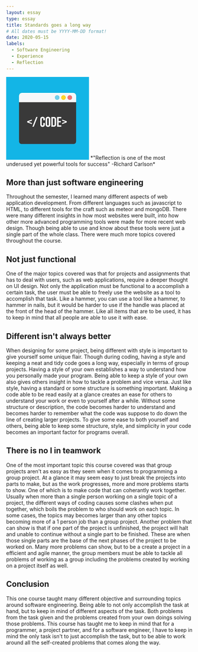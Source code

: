 ```yaml
---
layout: essay
type: essay
title: Standards goes a long way
# All dates must be YYYY-MM-DD format!
date: 2020-05-15
labels:
  - Software Engineering
  - Experience
  - Reflection
---
```


<img class="ui tiny right spaced image" src="../images/standard.png">
*"Reflection is one of the most underused yet powerful tools for success" -Richard Carlson*

## More than just software engineering

Throughout the semester, I learned many different aspects of web application development. From different languages such as javascript to HTML, to different tools for the craft such as meteor and mongoDB. There were many different insights in how most websites were built, into how other more advanced programming tools were made for more recent web design. Though being able to use and know about these tools were just a single part of the whole class. There were much more topics covered throughout the course.  

## Not just functional

One of the major topics covered was that for projects and assignments that has to deal with users, such as web applications, require a deeper thought on UI design. Not only the application must be functional to a accomplish a certain task, the user must be able to freely use the website as a tool to accomplish that task. Like a hammer, you can use a tool like a hammer, to hammer in nails, but it would be harder to use if the handle was placed at the front of the head of the hammer. Like all items that are to be used, it has to keep in mind that all people are able to use it with ease. 

## Different isn't always better

When designing for some project, being different with style is important to give yourself some unique flair. Though during coding, having a style and keeping a neat and tidy code goes a long way, especially in terms of group projects. Having a style of your own establishes a way to understand how you personally made your program. Being able to keep a style of your own also gives others insight in how to tackle a problem and vice versa. Just like style, having a standard or some structure is something important. Making a code able to be read easily at a glance creates an ease for others to understand your work or even to yourself after a while. Without some structure or description, the code becomes harder to understand and becomes harder to remember what the code was suppose to do down the line of creating larger projects. To give some ease to both yourself and others, being able to keep some structure, style, and simplicity in your code becomes an important factor for programs overall.

## There is no I in teamwork

One of the most important topic this course covered was that group projects aren't as easy as they seem when it comes to programming a group project. At a glance it may seem easy to just break the projects into parts to make, but as the work progresses, more and more problems starts to show. One of which is to make code that can coherantly work together. Usually when more than a single person working on a single topic of a project, the different ways of coding causes some clashes when put together, which boils the problem to who should work on each topic. In some cases, the topics may becomes larger than any other topics becoming more of a 1 person job than a group project. Another problem that can show is that if one part of the project is unfinished, the project will halt and unable to continue without a single part to be finished. These are when those single parts are the base of the next phases of the project to be worked on. Many more problems can show, but to be a create a project in a efficient and agile manner, the group members must be able to tackle all problems of working as a group including the problems created by working on a project itself as well. 

## Conclusion

This one course taught many different objective and surrounding topics around software engineering. Being able to not only accomplish the task at hand, but to keep in mind of different aspects of the task. Both problems from the task given and the problems created from your own doings solving those problems. This course has taught me to keep in mind that for a programmer, a project partner, and for a software engineer, I have to keep in mind the only task isn't to just accomplish the task, but to be able to work around all the self-created problems that comes along the way.
